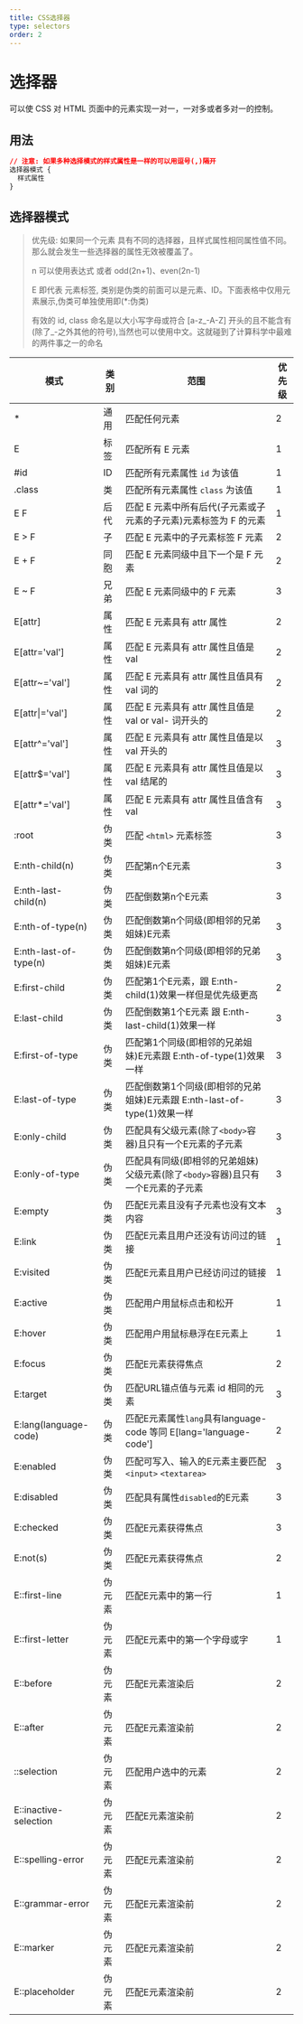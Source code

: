 ```yaml
---
title: CSS选择器
type: selectors
order: 2
---
```


# 选择器

可以使 CSS 对 HTML 页面中的元素实现一对一，一对多或者多对一的控制。

## 用法

```css
// 注意: 如果多种选择模式的样式属性是一样的可以用逗号(,)隔开
选择器模式 {
  样式属性
}
```

## 选择器模式

> 优先级: 如果同一个元素 具有不同的选择器，且样式属性相同属性值不同。那么就会发生一些选择器的属性无效被覆盖了。
>
> n 可以使用表达式 或者 odd(2n+1)、even(2n-1)
>
> E 即代表 元素标签, 类别是伪类的前面可以是元素、ID。下面表格中仅用元素展示,伪类可单独使用即(*:伪类)
>
> 有效的 id, class 命名是以大小写字母或符合 \[a-z\_-A-Z\] 开头的且不能含有(除了_-之外其他的符号),当然也可以使用中文。这就碰到了计算科学中最难的两件事之一的命名

| 模式 | 类别 | 范围 | 优先级 |
| --- | --- | --- | --- |
| * | 通用 | 匹配任何元素 | 2 |
| E | 标签 | 匹配所有 E 元素 | 1 |
| #id | ID | 匹配所有元素属性 `id` 为该值 | 1 |
| .class | 类 | 匹配所有元素属性 `class` 为该值 | 1 |
| E F | 后代 | 匹配 E 元素中所有后代(子元素或子元素的子元素)元素标签为 F 的元素 | 1 |
| E > F | 子 | 匹配 E 元素中的子元素标签 F 元素 | 2 |
| E + F | 同胞 | 匹配 E 元素同级中且下一个是 F 元素 | 2 |
| E ~ F | 兄弟 | 匹配 E 元素同级中的 F 元素  | 3 |
| E\[attr\] | 属性 | 匹配 E 元素具有 attr 属性 | 2 |
| E\[attr='val'\] | 属性 | 匹配 E 元素具有 attr 属性且值是 val | 2|
| E\[attr~='val'\] | 属性 | 匹配 E 元素具有 attr 属性且值具有 val 词的 | 2 |
| E\[attr\|='val'\] | 属性 | 匹配 E 元素具有 attr 属性且值是 val or val- 词开头的 | 2 |
| E\[attr^='val'\] | 属性 | 匹配 E 元素具有 attr 属性且值是以 val 开头的 | 3 |
| E\[attr$='val'\] | 属性 | 匹配 E 元素具有 attr 属性且值是以 val 结尾的 | 3 |
| E\[attr*='val'\] | 属性 | 匹配 E 元素具有 attr 属性且值含有 val  | 3 |
| :root | 伪类 | 匹配 `<html>` 元素标签  | 3 |
| E:nth-child(n) | 伪类 | 匹配第n个E元素 | 3 |
| E:nth-last-child(n) | 伪类 | 匹配倒数第n个E元素 | 3 |
| E:nth-of-type(n) | 伪类 | 匹配倒数第n个同级(即相邻的兄弟姐妹)E元素 | 3 |
| E:nth-last-of-type(n) | 伪类 | 匹配倒数第n个同级(即相邻的兄弟姐妹)E元素 | 3 |
| E:first-child | 伪类 | 匹配第1个E元素，跟 E:nth-child(1)效果一样但是优先级更高 | 2 |
| E:last-child | 伪类 | 匹配倒数第1个E元素 跟 E:nth-last-child(1)效果一样| 3 |
| E:first-of-type | 伪类 | 匹配第1个同级(即相邻的兄弟姐妹)E元素跟 E:nth-of-type(1)效果一样 | 3 |
| E:last-of-type | 伪类 | 匹配倒数第1个同级(即相邻的兄弟姐妹)E元素跟 E:nth-last-of-type(1)效果一样 | 3 |
| E:only-child | 伪类 | 匹配具有父级元素(除了`<body>`容器)且只有一个E元素的子元素 | 3 |
| E:only-of-type | 伪类 | 匹配具有同级(即相邻的兄弟姐妹)父级元素(除了`<body>`容器)且只有一个E元素的子元素 | 3 |
| E:empty | 伪类 | 匹配E元素且没有子元素也没有文本内容 | 3 |
| E:link | 伪类 | 匹配E元素且用户还没有访问过的链接 | 1 |
| E:visited | 伪类 | 匹配E元素且用户已经访问过的链接 | 1 |
| E:active | 伪类 | 匹配用户用鼠标点击和松开 | 1 |
| E:hover | 伪类 | 匹配用户用鼠标悬浮在E元素上 | 1 |
| E:focus | 伪类 | 匹配E元素获得焦点 | 2 |
| E:target | 伪类 | 匹配URL锚点值与元素 id 相同的元素 | 3 |
| E:lang(language-code) | 伪类 | 匹配E元素属性`lang`具有language-code 等同 E\[lang='language-code'\] | 2 |
| E:enabled | 伪类 | 匹配可写入、输入的E元素主要匹配`<input>` `<textarea>` | 3 |
| E:disabled | 伪类 | 匹配具有属性`disabled`的E元素 | 3 |
| E:checked | 伪类 | 匹配E元素获得焦点 | 3 |
| E:not(s) | 伪类 | 匹配E元素获得焦点 | 2 |
| E::first-line | 伪元素 | 匹配E元素中的第一行 | 1 |
| E::first-letter | 伪元素 | 匹配E元素中的第一个字母或字 | 1 |
| E::before | 伪元素 | 匹配E元素渲染后 | 2 |
| E::after | 伪元素 | 匹配E元素渲染前 | 2 |
| ::selection | 伪元素 | 匹配用户选中的元素 | 2 |
| E::inactive-selection | 伪元素 | 匹配E元素渲染前 | 2 |
| E::spelling-error | 伪元素 | 匹配E元素渲染前 | 2 |
| E::grammar-error | 伪元素 | 匹配E元素渲染前 | 2 |
| E::marker | 伪元素 | 匹配E元素渲染前 | 2 |
| E::placeholder | 伪元素 | 匹配E元素渲染前 | 2 |
